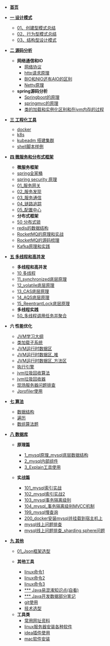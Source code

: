 <!-- docs/_sidebar.md -->
* [**首页**](zh-cn/)
* [**一 设计模式**](zh-design/)
  * [01、创建型模式总结](zh-design/construction.md)
  * [02、行为型模式总结](zh-design/behavior.md)
  * [03、结构型设计模式](zh-design/structural.md)
* [**二 源码分析**](zh-sound/)   
  - **网络通信和IO**
    * [网络协议](zh-sound/网络协议.md)
    * [http请求原理](zh-sound/http.md)
    * [BIO和NIO还有AIO的区别](zh-sound/BIO和NIO还有AIO的区别.md)
    * [Netty原理](zh-sound/Netty原理.md)
  - **spring源码分析**
    * [Springboot的原理](zh-sound/springboot.md)
    * [springmvc的原理](zh-sound/springmvc的原理.md)
    * [类的加载和实例化区别和在jvm内存的过程](zh-sound/类的加载和实例化区别和在jvm内存的过程.md)
* [**三 工程化工具**](zh-devops/)      
  * [docker](zh-devops/docker.md)
  * [k8s](zh-devops/k8s.md)
  * [kubeadm 搭建集群](zh-devops/kubeadm.md)
  * [shell脚本样例](zh-devops/shell.md)
* [**四 微服务和分布式框架**](zh-spring/)   
  - **微服务框架**
  + [spring全家桶](zh-spring/spring全家桶.md)
  + [spring security 原理](zh-spring/security原理.md)
  + [01_服务网关](zh-spring/01_服务网关.md)
  + [02_服务发现](zh-spring/02_服务发现.md)
  + [03_服务通信](../zh-spring/03_服务通信.md)
  + [04_链路追踪](../zh-spring/04_链路追踪.md)
  + [05_配置中心](../zh-spring/05_配置中心.md)

  - **分布式框架**
  * [50 分布式锁](zh-lock/分布式锁.md)
  * [redis的数据结构](zh-lock/100_redis的数据结构.md)
  * [RocketMQ的原理和实战](zh-lock/RocketMQ.md)
  * [RocketMQ的源码梳理](zh-lock/RocketMQ.md)
  * [Kafka原理和实践](zh-lock/Kafka原理和实践.md)


* [**五 多线程和高并发**](zh-lock/)
  - **多线程和高并发**
  * [10 多线程](zh-lock/多线程.md)
  * [11_synchronized底层原理](zh-lock/synchronized底层原理.md)
  * [12_volatile底层原理](zh-lock/volatile.md)
  * [13_CAS底层原理](zh-lock/CAS.md)
  * [14_AQS底层原理](zh-lock/AQS.md)
  * [15_ReentrantLock底层原理](zh-lock/ReentrantLock.md)
  - **多线程实践**
  * [50_多线程调用任务并聚合](zh-lock/CompletableFuture.md)

  
* **六 性能优化**
  + [JVM学习大纲](zh-optimize/10_JVM学习大纲.md)
  + [类加载子系统](zh-optimize/11_JVM_类加载子系统.md)
  + [JVM运行时数据区](zh-optimize/12_运行时数据区.md)
  + [JVM运行时数据区_堆](zh-optimize/12_运行时数据区_堆.md)
  + [JVM运行时数据区_方法区](zh-optimize/12_运行时数据区_方法区.md)
  + [执行引擎](zh-optimize/13_执行引擎.md)
  + [jvm垃圾回收算法](zh-optimize/14_jvm垃圾回收算法.md)
  + [jvm垃圾回收器](zh-optimize/15_jvm垃圾回收器.md)
  + [现场服务器问题排查](zh-optimize/11_现场服务器问题排查方法.md)
  + [Jprofiler使用](zh-optimize/Jprofiler使用.md)
* [**七 算法**](zh-algorithm/)   
  + [数据结构](/zh-algorithm/data.md)
  + [遍历](/zh-algorithm/bianli.md)
  + [数组算法题](/zh-algorithm/arrays.md)
* [**八 数据库**](zh-database/)   
  + **原理篇**
    + [1_mysql原理_mysql底层数据结构](zh-database/1_mysql底层数据结构.md)
    + [2_mysql内部组件](zh-database/2_mysql内部组件.md)
    + [3_Explain工具使用](zh-database/3_explian使用.md)

  + **实战篇**
    + [101_mysql索引实战](zh-database/101_mysql索引实战.md)
    + [102_mysql索引实战2](zh-database/102_mysql索引实战2.md)
    + [103_mysql事务隔离级别](zh-database/103_mysql事务隔离级别.md)
    + [104_mysql_事务隔离级别MVCC机制](zh-database/104_mysql_事务隔离级别MVCC机制.md)
    + [199_mysql慢查询](zh-database/199_mysql慢查询.md)
    + [200_docker安装mysql并挂载到宿主机上](zh-database/100_docker安装mysql并挂载到宿主机上.md)
    + [mysql线上问题排查](zh-database/201_mysql线上问题排查.md)
    + [mysql线上问题排查_sharding sphere问题](zh-database/202_mysql线上问题排查2.md)
* [**九 其他**](zh-other/)
  + [01_Json框架选型](zh-other/01_Json框架选型.md)

  + **其他工具**
    + [linux命令1](zh-other/91_linux命令1.md)
    + [linux命令2](zh-other/92_linux命令2.md)
    + [linux命令3](zh-other/93_linux命令3.md)
    + [*** Java易混淆知识点(自看)](zh-other/95_Java易混淆知识点(自看).md)
    + [*** Java开发数据部分笔记](zh-other/96_Java开发数据部分笔记.md)
    + [git使用](zh-other/97_git.md)
    + [技术选型](zh-other/98_技术选型.md)

  - **工具类**
    + [常用网址资料](zh-other/101_常用网址资料.md)
    + [linux服务器安装各种软件](zh-other/102_linux服务器安装各种软件.md)
    + [idea插件使用](zh-other/103_idea插件使用.md)
    + [mac软件安装](zh-other/300_mac软件安装.md)
 
